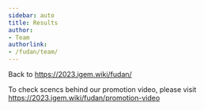 ```yaml
---
sidebar: auto
title: Results
author:
- Team
authorlink:
- /fudan/team/
---
```


Back to https://2023.igem.wiki/fudan/

To check scencs behind our promotion video, please visit https://2023.igem.wiki/fudan/promotion-video